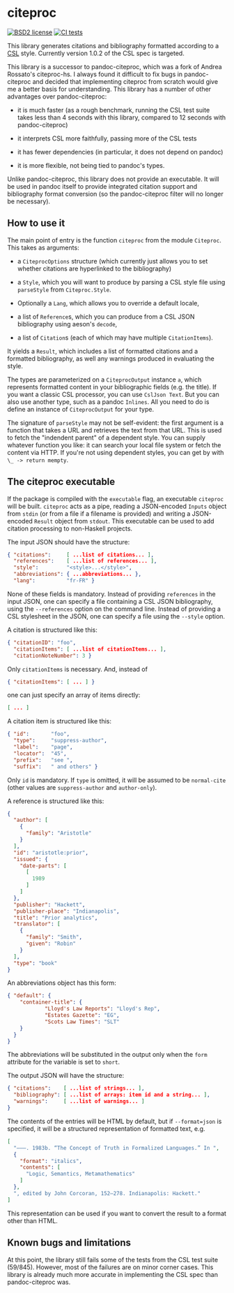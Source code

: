 # citeproc

[![BSD2 license](https://img.shields.io/badge/license-BSD2-blue.svg)](LICENSE)
[![CI
tests](https://github.com/jgm/citeproc/workflows/CI%20tests/badge.svg)](https://github.com/jgm/citeproc/actions)

<!--
[![Hackage](https://img.shields.io/hackage/v/citeproc.svg)](https://hackage.haskell.org/package/citeproc)
[![Stackage Lts](http://stackage.org/package/citeproc/badge/lts)](http://stackage.org/lts/package/citeproc)
[![Stackage Nightly](http://stackage.org/package/citeproc/badge/nightly)](http://stackage.org/nightly/package/citeproc)
-->

This library generates citations and bibliography formatted
according to a [CSL] style.  Currently version 1.0.2 of the CSL
spec is targeted.

This library is a successor to pandoc-citeproc, which was a fork
of Andrea Rossato's citeproc-hs.  I always found it difficult to
fix bugs in pandoc-citeproc and decided that implementing
citeproc from scratch would give me a better basis for
understanding.  This library has a number of other advantages
over pandoc-citeproc:

- it is much faster (as a rough benchmark, running the CSL
  test suite takes less than 4 seconds with this library,
  compared to 12 seconds with pandoc-citeproc)

- it interprets CSL more faithfully, passing more of the CSL
  tests

- it has fewer dependencies (in particular, it does not depend
  on pandoc)

- it is more flexible, not being tied to pandoc's types.

Unlike pandoc-citeproc, this library does not provide an
executable.  It will be used in pandoc itself to provide
integrated citation support and bibliography format conversion
(so the pandoc-citeproc filter will no longer be necessary).

[CSL]: https://docs.citationstyles.org/en/stable/specification.html

## How to use it

The main point of entry is the function `citeproc` from the
module `Citeproc`.  This takes as arguments:

- a `CiteprocOptions` structure (which currently just allows you
  to set whether citations are hyperlinked to the bibliography)

- a `Style`, which you will want to produce by parsing a CSL
  style file using `parseStyle` from `Citeproc.Style`.

- Optionally a `Lang`, which allows you to override a default locale,

- a list of `Reference`s, which you can produce from a CSL JSON
  bibliography using aeson's `decode`,

- a list of `Citation`s (each of which may have multiple
  `CitationItems`).

It yields a `Result`, which includes a list of formatted
citations and a formatted bibliography, as well any warnings
produced in evaluating the style.

The types are parameterized on a `CiteprocOutput` instance `a`,
which represents formatted content in your bibliographic
fields (e.g. the title).  If you want a classic CSL processor,
you can use `CslJson Text`.  But you can also use another type,
such as a pandoc `Inlines`.  All you need to do is define
an instance of `CiteprocOutput` for your type.

The signature of `parseStyle` may not be self-evident:
the first argument is a function that takes a URL and
retrieves the text from that URL.  This is used to fetch
the "indendent parent" of a dependent style.  You can supply
whatever function you like: it can search your local file
system or fetch the content via HTTP.  If you're not using
dependent styles, you can get by with `\_ -> return mempty`.

## The citeproc executable

If the package is compiled with the `executable` flag, an
executable `citeproc` will be built.  `citeproc` acts as a pipe,
reading a JSON-encoded `Inputs` object from `stdin` (or from
a file if a filename is provided) and writing
a JSON-encoded `Result` object from `stdout`.  This executable
can be used to add citation processing to non-Haskell projects.

The input JSON should have the structure:

``` json
{ "citations":     [ ...list of citations... ],
  "references":    [ ...list of references... ],
  "style":         "<style>...</style>",
  "abbreviations": { ...abbreviations... },
  "lang":          "fr-FR" }
```

None of these fields is mandatory.  Instead of providing
`references` in the input JSON, one can specify a file
containing a CSL JSON bibliography, using the `--references`
option on the command line.  Instead of providing a CSL
stylesheet in the JSON, one can specify a file using
the `--style` option.

A citation is structured like this:

``` json
{ "citationID": "foo",
  "citationItems": [ ...list of citationItems... ],
  "citationNoteNumber": 3 }
```

Only `citationItems` is necessary.  And, instead of

``` json
{ "citationItems": [ ... ] }
```

one can just specify an array of items directly:

``` json
[ ... ]
```

A citation item is structured like this:

``` json
{ "id":       "foo",
  "type":     "suppress-author",
  "label":    "page",
  "locator":  "45",
  "prefix":   "see ",
  "suffix":   " and others" }
```

Only `id` is mandatory.  If `type` is omitted, it will
be assumed to be `normal-cite` (other values are
`suppress-author` and `author-only`).

A reference is structured like this:

``` json
{
  "author": [
    {
      "family": "Aristotle"
    }
  ],
  "id": "aristotle:prior",
  "issued": {
    "date-parts": [
      [
        1989
      ]
    ]
  },
  "publisher": "Hackett",
  "publisher-place": "Indianapolis",
  "title": "Prior analytics",
  "translator": [
    {
      "family": "Smith",
      "given": "Robin"
    }
  ],
  "type": "book"
}
```

An abbreviations object has this form:

``` json
{ "default": {
    "container-title": {
            "Lloyd's Law Reports": "Lloyd's Rep",
            "Estates Gazette": "EG",
            "Scots Law Times": "SLT"
    }
  }
}
```

The abbreviations will be substituted in the output
only when the `form` attribute for the variable is
set to `short`.

The output JSON will have the structure:

``` json
{ "citations":    [ ...list of strings... ],
  "bibliography": [ ...list of arrays: item id and a string... ],
  "warnings":     [ ...list of warnings... ]
}
```

The contents of the entries will be HTML by default, but
if `--format=json` is specified, it will be a structured
representation of formatted text, e.g.

``` json
[
  "———. 1983b. “The Concept of Truth in Formalized Languages.” In ",
  {
    "format": "italics",
    "contents": [
      "Logic, Semantics, Metamathematics"
    ]
  },
  ", edited by John Corcoran, 152–278. Indianapolis: Hackett."
]
```

This representation can be used if you want to convert the
result to a format other than HTML.

## Known bugs and limitations

At this point, the library still fails some of the tests from the
CSL test suite (59/845).  However, most of the failures are on
minor corner cases.  This library is already much more accurate
in implementing the CSL spec than pandoc-citeproc was.

